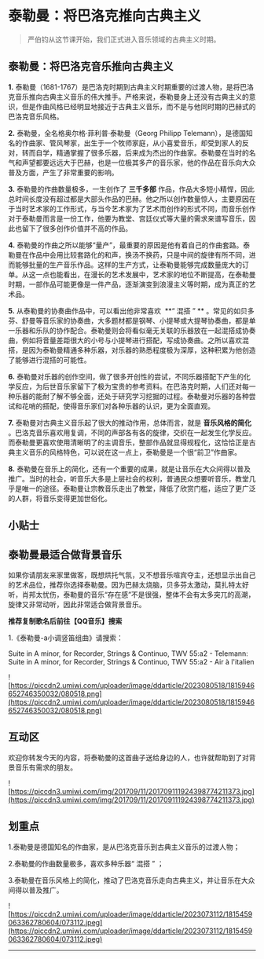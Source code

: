 # 泰勒曼：将巴洛克推向古典主义

> 严伯钧从这节课开始，我们正式进入音乐领域的古典主义时期。

## 泰勒曼：将巴洛克音乐推向古典主义

 **1.** 泰勒曼（1681-1767）是巴洛克时期到古典主义时期重要的过渡人物，是将巴洛克音乐推向古典主义音乐的伟大推手。严格来说，泰勒曼身上还没有古典主义的意识，但是作曲风格已经明显地接近于古典主义音乐，而不是与他同时期的巴赫式的巴洛克音乐风格。

 **2.** 泰勒曼，全名格奥尔格·菲利普·泰勒曼（Georg Philipp Telemann），是德国知名的作曲家、管风琴家，出生于一个牧师家庭，从小喜爱音乐，却受到家人的反对，转而自学，精通掌握了很多乐器，后来成为杰出的作曲家。泰勒曼在当时的名气和声望都要远远大于巴赫，也是一位极其多产的音乐家，他的作品在音乐向大众普及方面，产生了非常重要的影响。

 **3.** 泰勒曼的作曲数量极多，一生创作了 **三千多部** 作品，作品大多短小精悍，因此总时间长度没有超过都是大部头作品的巴赫。他之所以创作数量惊人，主要原因在于当时艺术家的工作形式，与当今艺术家为了艺术而创作的形式不同，而音乐创作对于泰勒曼而言是一份工作，他要为教堂、宫廷仪式等大量的需求来谱写音乐，因此也留下了很多创作价值并不高的作品。

 **4.** 泰勒曼的作曲之所以能够“量产”，最重要的原因是他有着自己的作曲套路。泰勒曼在作品中会用比较套路化的和声，换汤不换药，只是中间的旋律有所不同，进而能够批量的生产音乐作品。这样的生产方式，让泰勒曼能够完成数量庞大的订单。从这一点也能看出，在漫长的艺术发展中，艺术家的地位不断提高，在泰勒曼时期，一部作品可能更像是一件产品，逐渐演变到浪漫主义等时期，成为真正的艺术品。

 **5.** 从泰勒曼的协奏曲作品中，可以看出他非常喜欢  **“ 混搭 ” ** 。常见的如贝多芬、舒曼等音乐家的协奏曲，大多题材都是钢琴、小提琴或大提琴协奏曲，都是单一乐器和乐队的协作配合。泰勒曼则会将看似毫无关联的乐器放在一起混搭成协奏曲，例如将音量差距很大的小号与小提琴进行搭配，写成协奏曲。之所以喜欢混搭，是因为泰勒曼精通多种乐器，对乐器的熟悉程度极为深厚，这种积累为他创造了能够进行混搭的可能性。

 **6.** 泰勒曼对乐器的创作空间，做了很多开创性的尝试，不同乐器搭配下产生的化学反应，为后世音乐家留下了极为宝贵的参考资料。在巴洛克时期，人们还对每一种乐器的能耐了解不够全面，还处于研究学习挖掘的过程。泰勒曼对乐器的各种尝试和花哨的搭配，使得音乐家们对各种乐器的认识，更为全面直观。

 **7.** 泰勒曼对古典主义音乐起了很大的推动作用，总体而言，就是 **音乐风格的简化** 。巴洛克音乐喜欢用复调，不同的声部各有各的旋律，交织在一起发生化学反应。而泰勒曼更喜欢使用清晰明了的主调音乐，整部作品就显得规程化，这恰恰正是古典主义音乐的风格特色，可以说在这一点上，泰勒曼是一个很“前卫”作曲家。

 **8.** 泰勒曼在音乐上的简化，还有一个重要的成果，就是让音乐在大众间得以普及推广。当时的社会，听音乐大多是上层社会的权利，普通民众想要听音乐，教堂几乎是唯一的途径。泰勒曼让宗教音乐走出了教堂，降低了欣赏门槛，适应了更广泛的人群，将音乐变得更加世俗化。

## 小贴士

## 泰勒曼最适合做背景音乐

如果你请朋友来家里做客，既想烘托气氛，又不想音乐喧宾夺主，还想显示出自己的艺术品位，推荐你选择泰勒曼。因为巴赫太烧脑，贝多芬太激动，莫扎特太好听，肖邦太忧伤，泰勒曼的音乐“存在感”不是很强，整体不会有太多突兀的高潮，旋律又非常动听，因此非常适合做背景音乐。

 **推荐复制歌名后前往【QQ音乐】搜索**

1.《泰勒曼-a小调竖笛组曲》请搜索：

Suite in A minor, for Recorder, Strings & Continuo, TWV 55:a2 - Telemann: Suite in A minor, for Recorder, Strings & Continuo, TWV 55:a2 - Air à l'italien

![https://piccdn2.umiwi.com/uploader/image/ddarticle/2023080518/1815946652746350032/080518.png](https://piccdn2.umiwi.com/uploader/image/ddarticle/2023080518/1815946652746350032/080518.png)

## 互动区

欢迎你转发今天的内容，将泰勒曼的这首曲子送给身边的人，也许就帮助到了对背景音乐有需求的朋友。

![https://piccdn3.umiwi.com/img/201709/11/201709111924398774211373.jpg](https://piccdn3.umiwi.com/img/201709/11/201709111924398774211373.jpg)

## 划重点

1.泰勒曼是德国知名的作曲家，是从巴洛克音乐到古典主义音乐的过渡人物；

2.泰勒曼的作曲数量极多，喜欢多种乐器“ 混搭 ” ；

3.泰勒曼在音乐风格上的简化，推动了巴洛克音乐走向古典主义，并让音乐在大众间得以普及推广。

![https://piccdn2.umiwi.com/uploader/image/ddarticle/2023073112/1815459063362780604/073112.jpeg](https://piccdn2.umiwi.com/uploader/image/ddarticle/2023073112/1815459063362780604/073112.jpeg)

---
